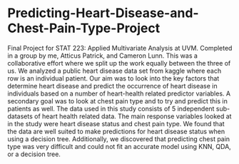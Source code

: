 # Predicting-Heart-Disease-and-Chest-Pain-Type-Project
Final Project for STAT 223: Applied Multivariate Analysis at UVM. Completed in a group by me, Atticus Patrick, and Cameron Lunn. This was a collaborative effort where we split up the work equally between the three of us. We analyzed a public heart disease data set from kaggle where each row is an individual patient. Our aim was to look into the key factors that determine heart disease and predict the occurrence of heart disease in individuals based on a number of heart-health related predictor variables. A secondary goal was to look at chest pain type and to try and predict this in patients as well. The data used in this study consists of 5 independent sub-datasets of heart health related data. The main response variables looked at in the study were heart disease status and chest pain type. We found that the data are well suited to make predictions for heart disease status when using a decision tree. Additionally, we discovered that predicting chest pain type was very difficult and could not fit an accurate model using KNN, QDA, or a decision tree.
